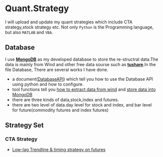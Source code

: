 # Quant.Strategy
I will upload and update my quant strategies which include CTA strategy,stock strategy etc. Not only `Python` is the Programming language, but also `MATLAB` and `VBA`.
## Database
I use [**MongoDB**](https://www.mongodb.com/) as my developed database to store the re-structral data.The data is mainly from Wind and other free data sourse such as [**tushare**](https://github.com/waditu/tushare).In the file Database, There are several works I have done.
 
   * a document([DatabaseAPI](./database/DatabaseAPI.pdf)) which tell you how to use the Database API using python and how to configure.
   * tool functions tell you [how to extract data from wind](./database/DataReaderFromWind.py) and [store data into MongoDB](./database/insertData2Mongo.py)
   * there are three kinds of data,stock,index and futures.
   * there are two level of data.day level for stock and index, and bar level for future(commodity futures and index futures)
## Strategy Set
### CTA Strategy

* [Low-lag Trendline &  timing strategy on futures](./CTA/Low-lag-Trendline)